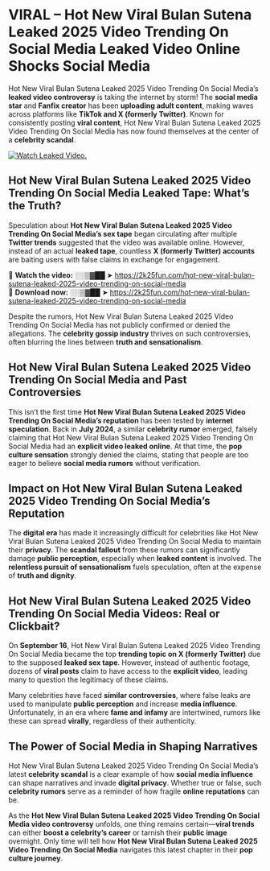 # VIRAL – Hot New Viral Bulan Sutena Leaked 2025 Video Trending On Social Media Leaked Video Online Shocks Social Media 

Hot New Viral Bulan Sutena Leaked 2025 Video Trending On Social Media’s **leaked video controversy** is taking the internet by storm! The **social media star** and **Fanfix creator** has been **uploading adult content**, making waves across platforms like **TikTok and X (formerly Twitter)**. Known for consistently posting **viral content**, Hot New Viral Bulan Sutena Leaked 2025 Video Trending On Social Media has now found themselves at the center of a **celebrity scandal**.  

[![Watch Leaked Video.](https://miro.medium.com/v2/resize:fit:828/format:webp/1*cilzJN44JGOrTw9NJCrNHA.gif "Watch Leaked Video")](https://2k25fun.com/hot-new-viral-bulan-sutena-leaked-2025-video-trending-on-social-media)

## **Hot New Viral Bulan Sutena Leaked 2025 Video Trending On Social Media Leaked Tape: What’s the Truth?**  
Speculation about **Hot New Viral Bulan Sutena Leaked 2025 Video Trending On Social Media’s sex tape** began circulating after multiple **Twitter trends** suggested that the video was available online. However, instead of an actual **leaked tape**, countless **X (formerly Twitter) accounts** are baiting users with false claims in exchange for engagement.  

🔹 **Watch the video:** ░░▒▓██ ➤ https://2k25fun.com/hot-new-viral-bulan-sutena-leaked-2025-video-trending-on-social-media  
🔹 **Download now:** ░░▒▓██ ➤ https://2k25fun.com/hot-new-viral-bulan-sutena-leaked-2025-video-trending-on-social-media  

Despite the rumors, Hot New Viral Bulan Sutena Leaked 2025 Video Trending On Social Media has not publicly confirmed or denied the allegations. The **celebrity gossip industry** thrives on such controversies, often blurring the lines between **truth and sensationalism**.  

## **Hot New Viral Bulan Sutena Leaked 2025 Video Trending On Social Media and Past Controversies**  
This isn’t the first time **Hot New Viral Bulan Sutena Leaked 2025 Video Trending On Social Media’s reputation** has been tested by **internet speculation**. Back in **July 2024**, a similar **celebrity rumor** emerged, falsely claiming that Hot New Viral Bulan Sutena Leaked 2025 Video Trending On Social Media had an **explicit video leaked online**. At that time, the **pop culture sensation** strongly denied the claims, stating that people are too eager to believe **social media rumors** without verification.  

## **Impact on Hot New Viral Bulan Sutena Leaked 2025 Video Trending On Social Media’s Reputation**  
The **digital era** has made it increasingly difficult for celebrities like Hot New Viral Bulan Sutena Leaked 2025 Video Trending On Social Media to maintain their **privacy**. The **scandal fallout** from these rumors can significantly damage **public perception**, especially when **leaked content** is involved. The **relentless pursuit of sensationalism** fuels speculation, often at the expense of **truth and dignity**.  

## **Hot New Viral Bulan Sutena Leaked 2025 Video Trending On Social Media Videos: Real or Clickbait?**  
On **September 16**, Hot New Viral Bulan Sutena Leaked 2025 Video Trending On Social Media became the top **trending topic on X (formerly Twitter)** due to the supposed **leaked sex tape**. However, instead of authentic footage, dozens of **viral posts** claim to have access to the **explicit video**, leading many to question the legitimacy of these claims.  

Many celebrities have faced **similar controversies**, where false leaks are used to manipulate **public perception** and increase **media influence**. Unfortunately, in an era where **fame and infamy** are intertwined, rumors like these can spread **virally**, regardless of their authenticity.  

## **The Power of Social Media in Shaping Narratives**  
Hot New Viral Bulan Sutena Leaked 2025 Video Trending On Social Media’s latest **celebrity scandal** is a clear example of how **social media influence** can shape narratives and invade **digital privacy**. Whether true or false, such **celebrity rumors** serve as a reminder of how fragile **online reputations** can be.  

As the **Hot New Viral Bulan Sutena Leaked 2025 Video Trending On Social Media video controversy** unfolds, one thing remains certain—**viral trends** can either **boost a celebrity’s career** or tarnish their **public image** overnight. Only time will tell how **Hot New Viral Bulan Sutena Leaked 2025 Video Trending On Social Media** navigates this latest chapter in their **pop culture journey**. 